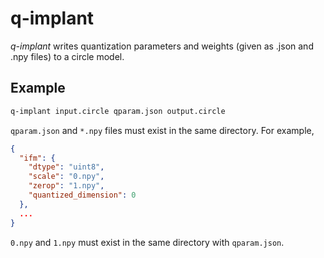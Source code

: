 # q-implant

_q-implant_ writes quantization parameters and weights (given as .json and .npy files) to a circle model.

## Example

```sh
q-implant input.circle qparam.json output.circle
```

`qparam.json` and `*.npy` files must exist in the same directory. For example,

```json
{
  "ifm": {
    "dtype": "uint8",
    "scale": "0.npy",
    "zerop": "1.npy",
    "quantized_dimension": 0
  },
  ...
}
```

`0.npy` and `1.npy` must exist in the same directory with `qparam.json`.